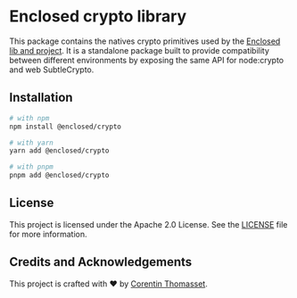 # Enclosed crypto library

This package contains the natives crypto primitives used by the [Enclosed lib and project](https://enclosed.cc). It is a standalone package built to provide compatibility between different environments by exposing the same API for node:crypto and web SubtleCrypto.

## Installation

```bash
# with npm
npm install @enclosed/crypto

# with yarn
yarn add @enclosed/crypto

# with pnpm
pnpm add @enclosed/crypto
```

## License

This project is licensed under the Apache 2.0 License. See the [LICENSE](./LICENSE) file for more information.

## Credits and Acknowledgements

This project is crafted with ❤️ by [Corentin Thomasset](https://corentin.tech).
